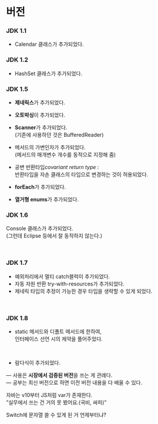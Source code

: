 # 버전
### JDK 1.1
- Calendar 클래스가 추가되었다.
### JDK 1.2  
- HashSet 클래스가 추가되었다.
&nbsp;  
### JDK 1.5
- **제네릭스**가 추가되었다.
- **오토박싱**이 추가되었다.
- **Scanner**가 추가되었다.   
  (기존에 사용하던 것은 BufferedReader)
 &nbsp;  
- 메서드의 가변인자가 추가되었다.  
(메서드의 매개변수 개수를 동적으로 지정해 줌)

- 공변 반환타입*covariant return type* :   
반환타입을 자손 클래스의 타입으로 변경하는 것이 허용되었다.
&nbsp;  
- **forEach**가 추가되었다.
- **열거형 enums**가 추가되었다.
&nbsp;  
### JDK 1.6
Console 클래스가 추가되었다.   
(그런데 Eclipse 등에서 잘 동작하지 않는다.)

&nbsp;

### JDK 1.7  
- 예외처리에서 멀티 catch블럭이 추가되었다.
- 자동 자원 반환 try-with-resources가 추가되었다.
- 제네릭 타입의 추정이 가능한 경우 타입을 생략할 수 있게 되었다.

&nbsp;

### JDK 1.8  
- static 메서드와 디폴트 메서드에 한하여,   
인터페이스 선언 시의 제약을 풀어주었다.

&nbsp;
- 람다식이 추가되었다.
&nbsp;

— 사용은 **시장에서 검증된 버전**을 쓰는 게 관례다.  
— 공부는 최신 버전으로 하면 이전 버전 내용을 다 배울 수 있다.
  

자바는 v10부터 JS처럼 var가 존재한다.  
”실무에서 쓰는 건 거의 못 봤어요.(국비, 싸피)”


Switch에 문자열 쓸 수 있게 된 거 언제부터냐?
